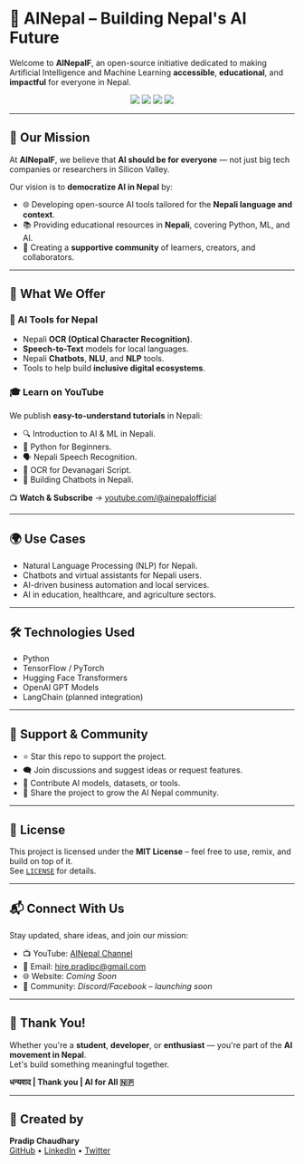 
# 🤖 AINepal – Building Nepal's AI Future

Welcome to **AINepalF**, an open-source initiative dedicated to making Artificial Intelligence and Machine Learning **accessible**, **educational**, and **impactful** for everyone in Nepal.

<p align="center">
  <a href="https://youtube.com/@ainepalofficial"><img src="https://img.shields.io/badge/YouTube-AINepal-red?logo=youtube&style=flat-square" /></a>
  <a href="https://github.com/pradipchaudhary/ainepalf"><img src="https://img.shields.io/github/stars/pradipchaudhary/ainepalf?style=flat-square" /></a>
  <a href="https://github.com/pradipchaudhary/ainepalf/issues"><img src="https://img.shields.io/github/issues/pradipchaudhary/ainepalf?style=flat-square" /></a>
  <a href="LICENSE"><img src="https://img.shields.io/github/license/pradipchaudhary/ainepalf?style=flat-square" /></a>
</p>

---

## 🌟 Our Mission

At **AINepalF**, we believe that **AI should be for everyone** — not just big tech companies or researchers in Silicon Valley.

Our vision is to **democratize AI in Nepal** by:

- 🌐 Developing open-source AI tools tailored for the **Nepali language and context**.
- 📚 Providing educational resources in **Nepali**, covering Python, ML, and AI.
- 👥 Creating a **supportive community** of learners, creators, and collaborators.

---

## 🚀 What We Offer

### 🔧 AI Tools for Nepal
- Nepali **OCR (Optical Character Recognition)**.
- **Speech-to-Text** models for local languages.
- Nepali **Chatbots**, **NLU**, and **NLP** tools.
- Tools to help build **inclusive digital ecosystems**.

### 🎓 Learn on YouTube
We publish **easy-to-understand tutorials** in Nepali:

- 🔍 Introduction to AI & ML in Nepali.
- 🐍 Python for Beginners.
- 🗣️ Nepali Speech Recognition.
- 🧾 OCR for Devanagari Script.
- 🤖 Building Chatbots in Nepali.

📺 **Watch & Subscribe** → [youtube.com/@ainepalofficial](https://youtube.com/@ainepalofficial)

---

## 🌍 Use Cases

- Natural Language Processing (NLP) for Nepali.
- Chatbots and virtual assistants for Nepali users.
- AI-driven business automation and local services.
- AI in education, healthcare, and agriculture sectors.

---

## 🛠 Technologies Used

- Python
- TensorFlow / PyTorch
- Hugging Face Transformers
- OpenAI GPT Models
- LangChain (planned integration)

---


## 🌟 Support & Community

- ⭐ Star this repo to support the project.
- 🗨️ Join discussions and suggest ideas or request features.
- 🤝 Contribute AI models, datasets, or tools.
- 🔗 Share the project to grow the AI Nepal community.

---

## 📄 License

This project is licensed under the **MIT License** – feel free to use, remix, and build on top of it.  
See [`LICENSE`](./LICENSE) for details.

---

## 📬 Connect With Us

Stay updated, share ideas, and join our mission:

- 📺 YouTube: [AINepal Channel](https://youtube.com/@ainepalofficial)
- 📧 Email: [hire.pradipc@gmail.com](mailto:hire.pradipc@gmail.com)
- 🌐 Website: *Coming Soon*
- 💬 Community: *Discord/Facebook – launching soon*

---

## 🙏 Thank You!

Whether you're a **student**, **developer**, or **enthusiast** — you're part of the **AI movement in Nepal**.  
Let's build something meaningful together.

**धन्यवाद | Thank you | AI for All 🇳🇵**

---

## 👤 Created by

**Pradip Chaudhary**  
[GitHub](https://github.com/pradipchaudhary) • [LinkedIn](https://linkedin.com/in/pradipchaudhary) • [Twitter](https://twitter.com/pradipchau)
```
